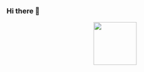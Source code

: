 ### Hi there 👋

<div id="header" align="center">
    <img src="https://media2.giphy.com/media/L1R1tvI9svkIWwpVYr/giphy.gif?cid=790b7611afdbd97077a2ef7ce8dc54f21ff40ba10ef22625&rid=giphy.gif&ct=g" width="100"/>
</div>
<!--
**shermaes/shermaes** is a ✨ _special_ ✨ repository because its `README.md` (this file) appears on your GitHub profile.

Here are some ideas to get you started:

- 🔭 I’m currently working on ...
- 🌱 I’m currently learning ...
- 👯 I’m looking to collaborate on ...
- 🤔 I’m looking for help with ...
- 💬 Ask me about ...
- 📫 How to reach me: ...
- 😄 Pronouns: ...
- ⚡ Fun fact: ...
-->
